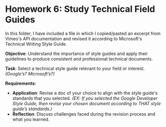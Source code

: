 # Homework 6: Study Technical Field Guides

In this folder, I have included a file in which I copied/pasted an excerpt from Vimeo's API documentation and revised it according to Microsoft's Technical Writing Style Guide.

**Objective**: Understand the importance of style guides and apply their guidelines to produce consistent and professional technical documents.

**Task**: Select a technical style guide relevant to your field or interest. *(Google’s? Microsoft’s?)*

**Requirements**:

- **Application**: Revise a doc of your choice to align with the style guide's standards that you selected. *(EX: If you selected the Google Developer Style Guide, then revise your chosen document according to THAT style guide’s standards.)*
- **Reflection**: Discuss challenges faced during the revision process and what you learned.
